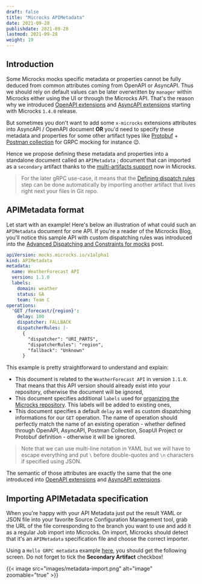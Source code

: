 ```yaml
---
draft: false
title: "Microcks APIMetadata"
date: 2021-09-28
publishdate: 2021-09-28
lastmod: 2021-09-28
weight: 19
---
```


## Introduction

Some Microcks mocks specific metadata or properties cannot be fully deduced from common attributes coming from OpenAPI or AsyncAPI. Thus we should rely on default values can be later overwritten by `manager` within Microcks either using the UI or through the Microcks API. That's the reason why we introduced [OpenAPI extensions](../../openapi/#using-openapi-extensions) and [AsyncAPI extensions](../../asyncapi/#using-asyncapi-extensions) starting with Microcks `1.4.0` release.

But sometimes you don't want to add some `x-microcks` extensions attributes into AsyncAPI / OpenAPI document **OR** you'd need to specify these metadata and properties for some other artifact types like [Protobuf](../../grpc) + [Postman collection](../../postman) for GRPC mocking for instance 😉.

Hence we propose defining these metadata and properties into a standalone document called an `APIMetadata` ; document that can imported as a `secondary` artifact thanks to the [multi-artifacts support](../../importers/#multi-artifacts-support) now in Microcks.

> For the later gRPC use-case, it means that the [Defining dispatch rules](../../grpc/#defining-dispatch-rules) step can be done automatically by importing another artifact that lives right next your files in Git repo.

## APIMetadata format

Let start with an example! Here's below an illustration of what could such an `APIMetadata` document for one API. If you're a reader of the Microcks Blog, you'll notice this sample API with custom dispatching rules was introduced into the [Advanced Dispatching and Constraints for mocks](https://microcks.io/blog/advanced-dispatching-constraints/) post.

```yml 
apiVersion: mocks.microcks.io/v1alpha1
kind: APIMetadata
metadata:
  name: WeatherForecast API
  version: 1.1.0
  labels:
    domain: weather
    status: GA
    team: Team C
operations:
  'GET /forecast/{region}':
    delay: 100
    dispatcher: FALLBACK
    dispatcherRules: |-
      {
        "dispatcher": "URI_PARTS",
        "dispatcherRules": "region",
        "fallback": "Unknown"
      }
```

This example is pretty straightforward to understand and explain:

* This document is related to the `WeatherForecast API` in version `1.1.0`. That means that this API version should already exist into your repository, otherwise the document will be ignored,
* This document specifies additional `labels` used for [organizing the Microcks repository](../organizing). This labels will be added to existing ones,
* This document specifies a default `delay` as well as custom dispatching informations for our `GET` operation. The name of operation should perfectly match the name of an existing operation - whether defined through OpenAPI, AsyncAPI, Postman Collection, SoapUI Project or Protobuf definition - otherwise it will be ignored.

> Note that we can use multi-line notation in YAML but we will have to escape everything and put `\` before double-quotes and `\n` characters if specified using JSON.

The semantic of those attributes are exactly the same that the one introduced into [OpenAPI extensions](../../openapi/#using-openapi-extensions) and [AsyncAPI extensions](../../asyncapi/#using-asyncapi-extensions).

## Importing APIMetadata specification

When you're happy with your API Metadata just put the result YAML or JSON file into your favorite Source Configuration Management tool, grab the URL of the file corresponding to the branch you want to use and add it as a regular Job import into Microcks. On import, Microcks should detect that it's an `APIMetadata` specification file and choose the correct importer.

Using a `Hello GRPC metadata` example [here](https://raw.githubusercontent.com/microcks/microcks/master/webapp/src/test/resources/io/github/microcks/util/metadata/hello-grpc-v1-metadata.yml), you should get the following screen. Do not forget to tick the **Secondary Artifact** checkbox!

{{< image src="images/metadata-import.png" alt="image" zoomable="true" >}}